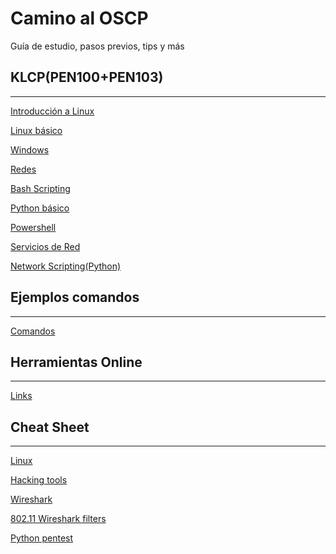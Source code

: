 # Camino al OSCP

Guía de estudio, pasos previos, tips y más

## KLCP(PEN100+PEN103)

---

[Introducción a Linux](Camino%20al%20OSCP%20739fe1ddc77b49c7be812a541f5abe35/Introduccio%CC%81n%20a%20Linux%203790c1122a164da7b0fda5f0f1c66d38)

[Linux básico](Camino%20al%20OSCP%20739fe1ddc77b49c7be812a541f5abe35/Linux%20ba%CC%81sico%20ba86f0e3def84716a3844bdc3244e994)

[Windows](Camino%20al%20OSCP%20739fe1ddc77b49c7be812a541f5abe35/Windows%20230f619ac7ff4a678bf16be8b12d6f30)

[Redes](Camino%20al%20OSCP%20739fe1ddc77b49c7be812a541f5abe35/Redes%2099b5164e757245d08be594c76a9cd355)

[Bash Scripting](Camino%20al%20OSCP%20739fe1ddc77b49c7be812a541f5abe35/Bash%20Scripting%207a717a6a13cf4145ae720448352fdae8)

[Python básico](Camino%20al%20OSCP%20739fe1ddc77b49c7be812a541f5abe35/Python%20ba%CC%81sico%20ecadf7c5d6df428481555e178983ffd0)

[Powershell](Camino%20al%20OSCP%20739fe1ddc77b49c7be812a541f5abe35/Powershell%20420f513ced014f9ea8d76cc57003cd3a)

[Servicios de Red](Camino%20al%20OSCP%20739fe1ddc77b49c7be812a541f5abe35/Servicios%20de%20Red%209166359c497d4c5c90e68ad18bf79659)

[Network Scripting(Python)](Camino%20al%20OSCP%20739fe1ddc77b49c7be812a541f5abe35/Network%20Scripting(Python)%2094015bb84be546ada0f5903fc4671dae)

## Ejemplos comandos

---

[Comandos](Camino%20al%20OSCP%20739fe1ddc77b49c7be812a541f5abe35/Comandos%20a447e82498724037ab2127e7f86970e0)

## Herramientas Online

---

[Links](Camino%20al%20OSCP%20739fe1ddc77b49c7be812a541f5abe35/Links%2043031c854fe24c758eb3a185e266f257)

## Cheat Sheet

---

[Linux](Camino%20al%20OSCP%20739fe1ddc77b49c7be812a541f5abe35/Linux%20bf65c189c635478c80e67feda55639a2)

[Hacking tools](Camino%20al%20OSCP%20739fe1ddc77b49c7be812a541f5abe35/Hacking%20tools%20480d38d04b6b4e3d851530118ce37818)

[Wireshark](Camino%20al%20OSCP%20739fe1ddc77b49c7be812a541f5abe35/Wireshark%201b7e114cec5c4f6bad0621fb2db231da)

[802.11 Wireshark filters](Camino%20al%20OSCP%20739fe1ddc77b49c7be812a541f5abe35/802%2011%20Wireshark%20filters%2057c5c0f48305465290fd598f084db225)

[Python pentest](Camino%20al%20OSCP%20739fe1ddc77b49c7be812a541f5abe35/Python%20pentest%20a07523aef7114bd1a1b192848c41048a)
